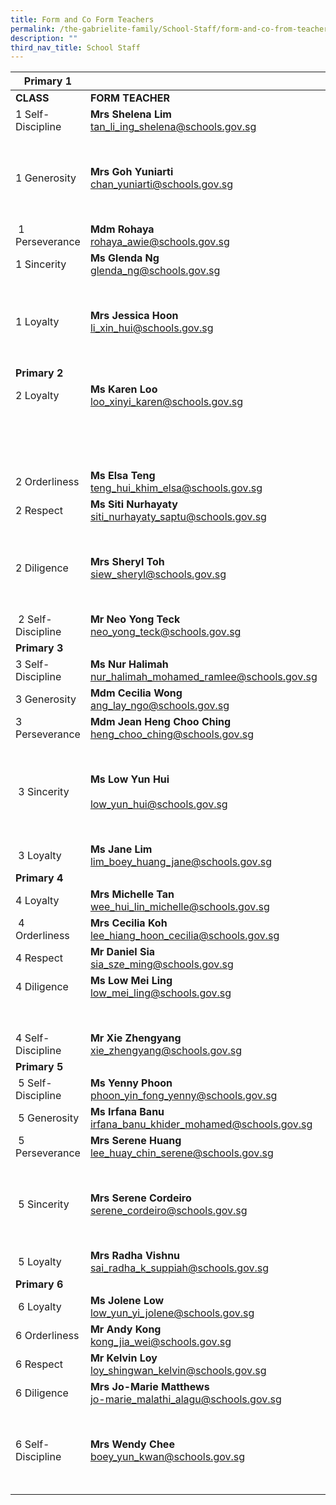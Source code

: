 ```yaml
---
title: Form and Co Form Teachers
permalink: /the-gabrielite-family/School-Staff/form-and-co-from-teachers/
description: ""
third_nav_title: School Staff
---
```

|**Primary 1**|||
| --- | --- | --- |
| **CLASS** | **FORM TEACHER** | **CO-FORM TEACHER(S)**|
| 1 Self-Discipline | **Mrs Shelena Lim** <br> tan_li_ing_shelena@schools.gov.sg | **Mrs Kareen Wong** <br> teoh_kareen@schools.gov.sg | 
||| **Mr Sng Cheng Kiang** <br> sng_cheng_kiang@schools.gov.sg  
| 1 Generosity  | **Mrs Goh Yuniarti** <br> chan_yuniarti@schools.gov.sg | **Ms Dina Farhana** <br> dina_farhana_hashim@schools.gov.sg
|||**Mr Ng Chiong Hoe** <br> ng_chiong_hoe@schools.gov.sg  
| 1 Perseverance | **Mdm Rohaya** <br> rohaya_awie@schools.gov.sg  | **Mdm Aisha** <br> noor_aisha@schools.gov.sg
| 1 Sincerity  | **Ms Glenda Ng** <br> glenda_ng@schools.gov.sg | **Mdm Teo Hwee Joo** <br> teo_hwee_joo@schools.gov.sg 
|||**Mdm Shofia** <br> shofia_sukma_nasirjaya@schools.gov.sg |
| 1 Loyalty | **Mrs Jessica Hoon** <br>  li_xin_hui@schools.gov.sg |**Mdm Goh Siew Ping** <br> goh_siew_ping@schools.gov.sg  
|||**Mrs Isabel Wong**  <br> ng_su_min_isabel@schools.gov.sg|
|**Primary 2**|||
| 2 Loyalty  | **Ms Karen Loo**  <br> loo_xinyi_karen@schools.gov.sg | **Miss Goh Ruoyi** <br> goh_ruoyi@schools.gov.sg  
||| **Ms Priscilla Yong**  <br> priscilla_yong@schools.gov.sg  
||| **Mr Steven Tay** <br> steven_tay_choon_huat@schools.gov.sg  
| 2 Orderliness | **Ms Elsa Teng** <br> teng_hui_khim_elsa@schools.gov.sg | **Ms Cindy Liong** <br> liong_cindy@schools.gov.sg |
| 2 Respect | **Ms Siti Nurhayaty** <br> siti_nurhayaty_saptu@schools.gov.sg | **Ms Lim Annie** <br> lim_annie@schools.gov.sg 
||| **Ms Lytessia Soh** <br> soh_xin_hui_lytessia@schools.gov.sg  
| 2 Diligence  | **Mrs Sheryl Toh** <br> siew_sheryl@schools.gov.sg  | **Mdm Sharifah Nurulhuda** <br> sharifah_nurulhuda_taha_a@schools.gov.sg
||| **Miss Safila** <br> safila_afreen_basheer_ahamed@schools.gov.sg |
|  2 Self-Discipline | **Mr Neo Yong Teck** <br> neo_yong_teck@schools.gov.sg | **Ms Chua Suting** <br> chua_suting@schools.gov.sg |
|**Primary 3**|||
| 3 Self-Discipline | **Ms Nur Halimah** <br> nur_halimah_mohamed_ramlee@schools.gov.sg  | **Mr Sean De Zilva** <br> sean_de_zilva@schools.gov.sg  
| 3 Generosity  | **Mdm Cecilia Wong** <br> ang_lay_ngo@schools.gov.sg  | **Mrs Isabella Tan** <br> isabella_sim@schools.gov.sg  
| 3 Perseverance  | **Mdm Jean Heng Choo Ching**  <br> heng_choo_ching@schools.gov.sg  |**Ms Shirlee** <br>  moo_pei_san@schools.gov.sg  
||| **Ms Maureen** <br> jansen_maureen_anne@schools.gov.sg  
|  3 Sincerity  | **Ms Low Yun Hui** <br><br>low_yun_hui@schools.gov.sg  | **Mdm Chitra** <br> chitra_devi_kasiviswanathan@schools.gov.sg  
|||**Mr Quek Guan Hui** <br> quek_guan_hui@schools.gov.sg  
|  3 Loyalty  | **Ms Jane Lim** <br> lim_boey_huang_jane@schools.gov.sg  | **Mr Hamzah** <br> muhamad_hamzah_rohi@schools.gov.sg |
|**Primary 4**|||
| 4 Loyalty | **Mrs Michelle Tan** <br> wee_hui_lin_michelle@schools.gov.sg | **Ms Ng Xin Ping** <br> ng_xin_ping@schools.gov.sg  
|  4 Orderliness | **Mrs Cecilia Koh** <br> lee_hiang_hoon_cecilia@schools.gov.sg | **Ms Ren Ting** <br> ren_ting@schools.gov.sg  
| 4 Respect  | **Mr Daniel Sia** <br> sia_sze_ming@schools.gov.sg | **Mrs Catherine Low** <br> loo_chiak_mien_catherine@schools.gov.sg  
| 4 Diligence  | **Ms Low Mei Ling** <br> low_mei_ling@schools.gov.sg | **Mr Lim Tong Hai** <br> lim_tong_hai@schools.gov.sg  
||| **Mrs Ang Leh Har** <br> ong_leh_har@schools.gov.sg |
| 4 Self-Discipline | **Mr Xie Zhengyang** <br> xie_zhengyang@schools.gov.sg  | **Mdm Lim Jia Shyuan**  <br> lim_jia_shyuan@schools.gov.sg
|**Primary 5**|||
|  5 Self-Discipline | **Ms Yenny Phoon** <br> phoon_yin_fong_yenny@schools.gov.sg | **Mdm Nisfawati Md Zainuddin** <br> nisfawati_md_zainuddin@schools.gov.sg  
|  5 Generosity | **Ms Irfana Banu** <br> irfana_banu_khider_mohamed@schools.gov.sg | **Mr Jasper Lee** <br> lee_rui_bin_jasper@schools.gov.sg
|  5 Perseverance | **Mrs Serene Huang** <br> lee_huay_chin_serene@schools.gov.sg  | **Mdm Zhou Jing** <br> zhou_jing@schools.gov.sg  
||| **Mdm Susie Sim** <br> sim_mui_yin_susie@schools.gov.sg
|  5 Sincerity   | **Mrs Serene Cordeiro**  <br> serene_cordeiro@schools.gov.sg  | **Mdm Zhang Yonghong** <br> zhang_yonghong@schools.gov.sg  
||| **Ms Evelyn Wu**  <br> evelyn_wu_ing_geok@schools.gov.sg  
|  5 Loyalty | **Mrs Radha Vishnu** <br> sai_radha_k_suppiah@schools.gov.sg |**Mr Vincent Toh** <br> vincent_toh_pek_chuan@schools.gov.sg
|**Primary 6**|||
|  6 Loyalty | **Ms Jolene Low** <br> low_yun_yi_jolene@schools.gov.sg | **Ms Palani** <br> palaniammal_murugiah@schools.gov.sg  
| 6 Orderliness | **Mr Andy Kong** <br> kong_jia_wei@schools.gov.sg | **Ms Wan Chui Ting** <br> wan_chui_ting@schools.gov.sg |
| 6 Respect | **Mr Kelvin Loy** <br> loy_shingwan_kelvin@schools.gov.sg | **Mrs Shankar** <br> krishnaveni_ramasamy@schools.gov.sg  
| 6 Diligence | **Mrs Jo-Marie Matthews** <br> jo-marie_malathi_alagu@schools.gov.sg  | **Mr Jimmy Tong** <br> tong_weng_thim_jimmy@schools.gov.sg  
||| **Mdm Sumathi** <br> vaidynathan_sumathi@schools.gov.sg  
| 6 Self-Discipline | **Mrs Wendy Chee** <br> boey_yun_kwan@schools.gov.sg   | **Mdm Liu Yi Lei, Lily** <br> liu_yi_lei_lily@schools.gov.sg 
||| **Mrs Kathy Koh** <br> kathy_heng_kwee_eng@schools.gov.sg |